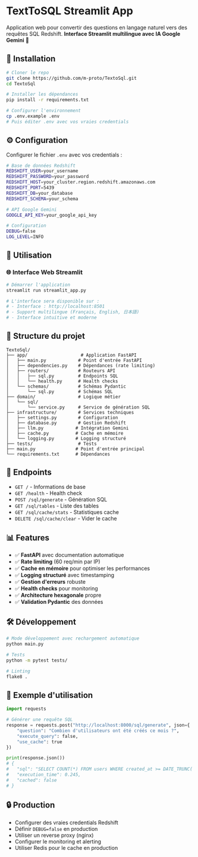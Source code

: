# TextToSQL Streamlit App

Application web pour convertir des questions en langage naturel vers des requêtes SQL Redshift.
**Interface Streamlit multilingue avec IA Google Gemini** 🚀

## 🚀 Installation

```bash
# Cloner le repo
git clone https://github.com/m-proto/TextoSql.git
cd TextoSql

# Installer les dépendances
pip install -r requirements.txt

# Configurer l'environnement
cp .env.example .env
# Puis éditer .env avec vos vraies credentials
```

## ⚙️ Configuration

Configurer le fichier `.env` avec vos credentials :

```bash
# Base de données Redshift
REDSHIFT_USER=your_username
REDSHIFT_PASSWORD=your_password
REDSHIFT_HOST=your_cluster.region.redshift.amazonaws.com
REDSHIFT_PORT=5439
REDSHIFT_DB=your_database
REDSHIFT_SCHEMA=your_schema

# API Google Gemini
GOOGLE_API_KEY=your_google_api_key

# Configuration
DEBUG=false
LOG_LEVEL=INFO
```

## 🎯 Utilisation

### 🌐 Interface Web Streamlit
```bash
# Démarrer l'application
streamlit run streamlit_app.py

# L'interface sera disponible sur :
# - Interface : http://localhost:8501
# - Support multilingue (Français, English, 日本語)
# - Interface intuitive et moderne
```

## 📁 Structure du projet

```
TextoSql/
├── app/                    # Application FastAPI
│   ├── main.py            # Point d'entrée FastAPI
│   ├── dependencies.py    # Dépendances (rate limiting)
│   ├── routers/           # Routeurs API
│   │   ├── sql.py         # Endpoints SQL
│   │   └── health.py      # Health checks
│   └── schemas/           # Schémas Pydantic
│       └── sql.py         # Schémas SQL
├── domain/                # Logique métier
│   └── sql/
│       └── service.py     # Service de génération SQL
├── infrastructure/        # Services techniques
│   ├── settings.py        # Configuration
│   ├── database.py        # Gestion Redshift
│   ├── llm.py            # Intégration Gemini
│   ├── cache.py          # Cache en mémoire
│   └── logging.py        # Logging structuré
├── tests/                 # Tests
├── main.py               # Point d'entrée principal
└── requirements.txt      # Dépendances
```

## 🔗 Endpoints

- `GET /` - Informations de base
- `GET /health` - Health check
- `POST /sql/generate` - Génération SQL
- `GET /sql/tables` - Liste des tables
- `GET /sql/cache/stats` - Statistiques cache
- `DELETE /sql/cache/clear` - Vider le cache

## 📊 Features

- ✅ **FastAPI** avec documentation automatique
- ✅ **Rate limiting** (60 req/min par IP)
- ✅ **Cache en mémoire** pour optimiser les performances
- ✅ **Logging structuré** avec timestamping
- ✅ **Gestion d'erreurs** robuste
- ✅ **Health checks** pour monitoring
- ✅ **Architecture hexagonale** propre
- ✅ **Validation Pydantic** des données

## 🛠️ Développement

```bash
# Mode développement avec rechargement automatique
python main.py

# Tests
python -m pytest tests/

# Linting
flake8 .
```

## 📝 Exemple d'utilisation

```python
import requests

# Générer une requête SQL
response = requests.post("http://localhost:8000/sql/generate", json={
    "question": "Combien d'utilisateurs ont été créés ce mois ?",
    "execute_query": false,
    "use_cache": true
})

print(response.json())
# {
#   "sql": "SELECT COUNT(*) FROM users WHERE created_at >= DATE_TRUNC('month', CURRENT_DATE)",
#   "execution_time": 0.245,
#   "cached": false
# }
```

## 🔒 Production

- Configurer des vraies credentials Redshift
- Définir `DEBUG=false` en production
- Utiliser un reverse proxy (nginx)
- Configurer le monitoring et alerting
- Utiliser Redis pour le cache en production
